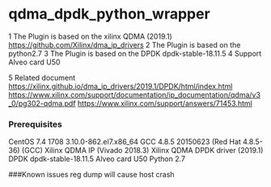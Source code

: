 # qdma_dpdk_python_wrapper


1 The Plugin is based on the xilinx QDMA (2019.1)
  https://github.com/Xilinx/dma_ip_drivers
2 The Plugin is based on the python2.7
3 The Plugin is based on the DPDK dpdk-stable-18.11.5
4 Support Alveo card U50

5 Related document
  https://xilinx.github.io/dma_ip_drivers/2019.1/DPDK/html/index.html
  https://www.xilinx.com/support/documentation/ip_documentation/qdma/v3_0/pg302-qdma.pdf
  https://www.xilinx.com/support/answers/71453.html

### Prerequisites
 CentOS 7.4 1708 3.10.0-862.el7.x86_64
 GCC 4.8.5 20150623 (Red Hat 4.8.5-36) (GCC)
 Xilinx QDMA IP (Vivado 2018.3)
 Xilinx QDMA DPDK driver (2019.1)
 DPDK  dpdk-stable-18.11.5
 Alveo card U50
 Python 2.7
 



###Known issues
reg dump will cause host crash